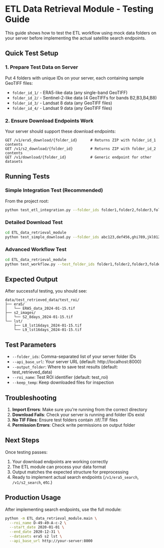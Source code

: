 # ETL Data Retrieval Module - Testing Guide

This guide shows how to test the ETL workflow using mock data folders on your server before implementing the actual satellite search endpoints.

## Quick Test Setup

### 1. Prepare Test Data on Server

Put 4 folders with unique IDs on your server, each containing sample GeoTIFF files:
- `folder_id_1/` - ERA5-like data (any single-band GeoTIFF)
- `folder_id_2/` - Sentinel-2-like data (4 GeoTIFFs for bands B2,B3,B4,B8)
- `folder_id_3/` - Landsat 8 data (any GeoTIFF files)
- `folder_id_4/` - Landsat 9 data (any GeoTIFF files)

### 2. Ensure Download Endpoints Work

Your server should support these download endpoints:
```
GET /v1/era5_download/{folder_id}      # Returns ZIP with folder_id_1 contents
GET /v1/s2_download/{folder_id}        # Returns ZIP with folder_id_2 contents  
GET /v1/download/{folder_id}           # Generic endpoint for other datasets
```

## Running Tests

### Simple Integration Test (Recommended)

From the project root:
```bash
python test_etl_integration.py --folder_ids folder1,folder2,folder3,folder4 --api_base_url http://localhost:8000
```

### Detailed Download Test

```bash
cd ETL_data_retrieval_module
python test_simple_download.py --folder_ids abc123,def456,ghi789,jkl012 --api_base_url http://your-server:8000
```

### Advanced Workflow Test

```bash
cd ETL_data_retrieval_module  
python test_workflow.py --test_folder_ids folder1,folder2,folder3,folder4 --datasets era5 s2 lst
```

## Expected Output

After successful testing, you should see:
```
data/test_retrieved_data/test_roi/
├── era5/
│   └── ERA5_data_2024-01-15.tif
├── s2_images/
│   └── S2_8days_2024-01-15.tif
└── lst/
    ├── L8_lst16days_2024-01-15.tif
    └── L9_lst16days_2024-01-15.tif
```

## Test Parameters

- `--folder_ids`: Comma-separated list of your server folder IDs
- `--api_base_url`: Your server URL (default: http://localhost:8000)
- `--output_folder`: Where to save test results (default: test_retrieved_data)
- `--roi_name`: Test ROI identifier (default: test_roi)
- `--keep_temp`: Keep downloaded files for inspection

## Troubleshooting

1. **Import Errors**: Make sure you're running from the correct directory
2. **Download Fails**: Check your server is running and folder IDs exist
3. **No TIF Files**: Ensure test folders contain .tif/.TIF files
4. **Permission Errors**: Check write permissions on output folder

## Next Steps

Once testing passes:
1. Your download endpoints are working correctly
2. The ETL module can process your data format
3. Output matches the expected structure for preprocessing
4. Ready to implement actual search endpoints (`/v1/era5_search`, `/v1/s2_search`, etc.)

## Production Usage

After implementing search endpoints, use the full module:
```bash
python -m ETL_data_retrieval_module.main \
  --roi_name D-49-49-A-c-2 \
  --start_date 2020-01-01 \
  --end_date 2020-12-31 \
  --datasets era5 s2 lst \
  --api_base_url http://your-server:8000
```
